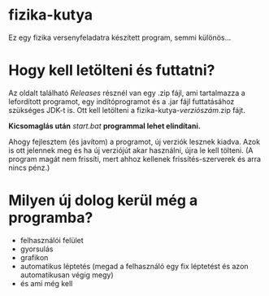 # fizika-kutya

Ez egy fizika versenyfeladatra készített program, semmi különös...

# Hogy kell letölteni és futtatni?

Az oldalt található *Releases* résznél van egy .zip fájl, ami tartalmazza a lefordított programot, egy indítóprogramot és a .jar fájl futtatásához szükséges JDK-t is. Ott kell letölteni a fizika-kutya-*verziószám*.zip fájt.

**Kicsomaglás után** *start.bat* **programmal lehet elindítani.**

Ahogy fejlesztem (és javítom) a programot, új verziók lesznek kiadva. Azok is ott jelennek meg és ha új verziójút akar használni, újra le kell tölteni. (A program magát nem frissíti, mert ahhoz kellenek frissítés-szerverek és arra nincs pénz.)

# Milyen új dolog kerül még a programba?

- felhasználói felület
- gyorsulás
- grafikon
- automatikus léptetés (megad a felhasználó egy fix léptetést és azon automatikusan végig megy)
- és ami még kell
